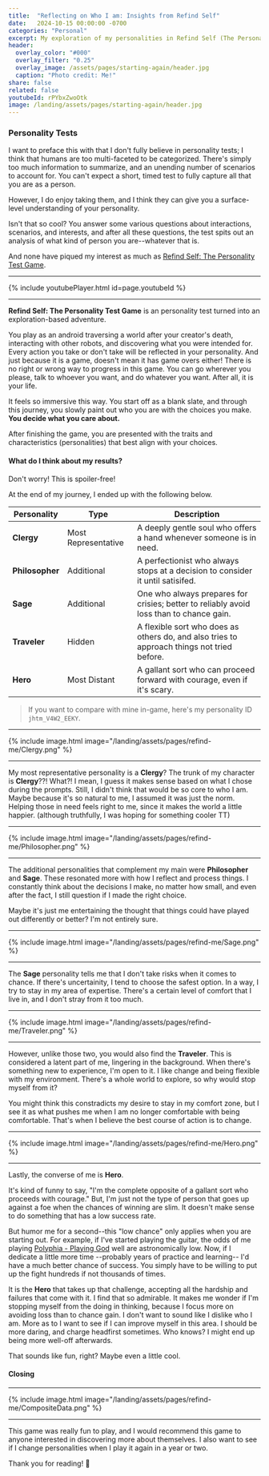 ```yaml
---
title:  "Reflecting on Who I am: Insights from Refind Self"
date:   2024-10-15 00:00:00 -0700
categories: "Personal"
excerpt: My exploration of my personalities in Refind Self (The Personality Test Game). 
header:
  overlay_color: "#000"
  overlay_filter: "0.25"
  overlay_image: /assets/pages/starting-again/header.jpg
  caption: "Photo credit: Me!"
share: false
related: false
youtubeId: rPYbxZwoOtk
image: /landing/assets/pages/starting-again/header.jpg
---
```


### Personality Tests

I want to preface this with that I don't fully believe in personality tests;
I think that humans are too multi-faceted to be categorized.
There's simply too much information to summarize, and an unending number of scenarios to account for.
You can't expect a short, timed test to fully capture all that you are as a person.

However, I do enjoy taking them, and I think they can give you a surface-level understanding of your personality.

Isn't that so cool?
You answer some various questions about interactions, scenarios, and interests, and after all these questions,
the test spits out an analysis of what kind of person you are--whatever that is.

And none have piqued my interest as much as [Refind Self: The Personality Test Game](https://playism.com/en/game/refindself/).

---

{% include youtubePlayer.html id=page.youtubeId %}

---

**Refind Self: The Personality Test Game** is an personality test turned into an exploration-based adventure.

You play as an android traversing a world after your creator's death, interacting with other robots, and discovering what you were intended for.
Every action you take or don't take will be reflected in your personality.
And just because it is a game, doesn't mean it has game overs either!
There is no right or wrong way to progress in this game. You can go wherever you please, talk to whoever you want, and do whatever you want.
After all, it is your life.

It feels so immersive this way.
You start off as a blank slate, and through this journey, you slowly paint out who you are with the choices you make.
**You decide what you care about.**

After finishing the game, you are presented with the traits and characteristics (personalities)
that best align with your choices.

#### What do I think about my results?

Don't worry! This is spoiler-free!

At the end of my journey, I ended up with the following below.

| Personality | Type | Description |
|-------|--------| -------- |
| **Clergy** |  Most Representative | A deeply gentle soul who offers a hand whenever someone is in need. |
| **Philosopher** | Additional | A perfectionist who always stops at a decision to consider it until satisifed. |
| **Sage** | Additional | One who always prepares for crisies; better to reliably avoid loss than to chance gain. |
| **Traveler** |  Hidden | A flexible sort who does as others do, and also tries to approach things not tried before. |
| **Hero** | Most Distant | A gallant sort who can proceed forward with courage, even if it's scary. |

> If you want to compare with mine in-game, here's my personality ID `jhtm_V4W2_EEKY`.

---

{% include image.html image="/landing/assets/pages/refind-me/Clergy.png" %}

---

My most representative personality is a **Clergy**? The trunk of my character is **Clergy**??! What?! I mean, I guess it makes sense based on what I chose during the prompts.
Still, I didn't think that would be so core to who I am. Maybe because it's so natural to me, I assumed it was just the norm.
Helping those in need feels right to me, since it makes the world a little happier. (although truthfully, I was hoping for something cooler TT)

---

{% include image.html image="/landing/assets/pages/refind-me/Philosopher.png" %}

---
The additional personalities that complement my main were **Philosopher** and **Sage**. These resonated more with how I reflect and process things.
I constantly think about the decisions I make, no matter how small, and even after the fact, I still question if I made the right choice.

Maybe it's just me entertaining the thought that things could have played out differently or better? I'm not entirely sure.

---

{% include image.html image="/landing/assets/pages/refind-me/Sage.png" %}

---
The **Sage** personality tells me that I don't take risks when it comes to chance. If there's uncertainity, I tend to choose the safest option.
In a way, I try to stay in my area of expertise. There's a certain level of comfort that I live in, and I don't stray from it too much.

---

{% include image.html image="/landing/assets/pages/refind-me/Traveler.png" %}

---
However, unlike those two, you would also find the **Traveler**. This is considered a latent part of me, lingering in the background.
When there's something new to experience, I'm open to it. I like change and being flexible with my environment.
There's a whole world to explore, so why would stop myself from it?

You might think this constradicts my desire to stay in my comfort zone,
but I see it as what pushes me when I am no longer comfortable with being comfortable.
That's when I believe the best course of action is to change.

---

{% include image.html image="/landing/assets/pages/refind-me/Hero.png" %}

---
Lastly, the converse of me is **Hero**.

It's kind of funny to say, "I'm the complete opposite of a gallant sort who proceeds with courage."
But, I'm just not the type of person that goes up against a foe when the chances of winning are slim.
It doesn't make sense to do something that has a low success rate.

But humor me for a second--this "low chance" only applies when you are starting out.
For example, if I've started playing the guitar, the odds of me playing [Polyphia - Playing God](https://www.youtube.com/watch?v=Z5NoQg8LdDk) well are
astronomically low. Now, if I dedicate a little more time --probably years of practice and learning-- I'd have a much better chance of success.
You simply have to be willing to put up the fight hundreds if not thousands of times.

It is the **Hero** that takes up that challenge, accepting all the hardship and failures that come with it.
I find that so admirable. It makes me wonder if I'm stopping myself from the doing in thinking, because I focus more on avoiding loss than to chance gain.
I don't want to sound like I dislike who I am. More as to I want to see if I can improve myself in this area.
I should be more daring, and charge headfirst sometimes. Who knows? I might end up being more well-off afterwards.

That sounds like fun, right? Maybe even a little cool.

#### Closing

---

{% include image.html image="/landing/assets/pages/refind-me/CompositeData.png" %}

---

This game was really fun to play, and I would recommend this game to anyone interested in discovering more about themselves.
I also want to see if I change personalities when I play it again in a year or two.

Thank you for reading! :bow:
